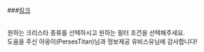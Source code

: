 ###[링크](https://toramcalculator.github.io/crysta/)

</br> 원하는 크리스타 종류를 선택하시고 원하는 필터 조건을 선택해주세요.
</br> 도움을 주신 아웅이(PersesTitan)님과 정보제공 유비스유님에 감사합니다!

